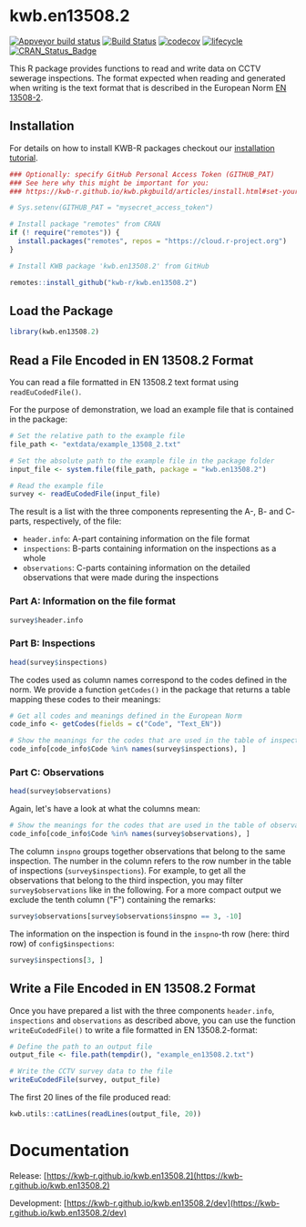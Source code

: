 # kwb.en13508.2

[![Appveyor build status](https://ci.appveyor.com/api/projects/status/i5xx4npr86rg783h/branch/master?svg=true)](https://ci.appveyor.com/project/KWB-R/kwb-en13508-2/branch/master)
[![Build Status](https://travis-ci.org/KWB-R/kwb.en13508.2.svg?branch=master)](https://travis-ci.org/KWB-R/kwb.en13508.2)
[![codecov](https://codecov.io/github/KWB-R/kwb.en13508.2/branch/master/graphs/badge.svg)](https://codecov.io/github/KWB-R/kwb.en13508.2)
[![lifecycle](https://img.shields.io/badge/lifecycle-stable-brightgreen.svg)](https://www.tidyverse.org/lifecycle/#stable)
[![CRAN_Status_Badge](http://www.r-pkg.org/badges/version/kwb.en13508.2)](http://cran.r-project.org/package=kwb.en13508.2)

This R package provides functions to read and write data on CCTV sewerage 
inspections. The format expected when reading and generated when writing is the 
text format that is described in the European Norm 
[EN 13508-2](http://www.dwa.de/dwa/shop/shop.nsf/Produktanzeige?openform&produktid=P-DWAA-8KTG5R).

## Installation

For details on how to install KWB-R packages checkout our [installation tutorial](https://kwb-r.github.io/kwb.pkgbuild/articles/install.html).

```r
### Optionally: specify GitHub Personal Access Token (GITHUB_PAT)
### See here why this might be important for you:
### https://kwb-r.github.io/kwb.pkgbuild/articles/install.html#set-your-github_pat

# Sys.setenv(GITHUB_PAT = "mysecret_access_token")

# Install package "remotes" from CRAN
if (! require("remotes")) {
  install.packages("remotes", repos = "https://cloud.r-project.org")
}

# Install KWB package 'kwb.en13508.2' from GitHub

remotes::install_github("kwb-r/kwb.en13508.2")
```

## Load the Package

```r
library(kwb.en13508.2)
```

## Read a File Encoded in EN 13508.2 Format

You can read a file formatted in EN 13508.2 text format using 
`readEuCodedFile()`. 

For the purpose of demonstration, we load an example file that is contained 
in the package:

```r
# Set the relative path to the example file
file_path <- "extdata/example_13508_2.txt"

# Set the absolute path to the example file in the package folder
input_file <- system.file(file_path, package = "kwb.en13508.2")

# Read the example file
survey <- readEuCodedFile(input_file)
```

The result is a list with the three components representing the A-, B- and C-
parts, respectively, of the file:

* `header.info`: A-part containing information on the file format
* `inspections`: B-parts containing information on the inspections as a whole
* `observations`: C-parts containing information on the detailed observations 
that were made during the inspections

### Part A: Information on the file format

```r
survey$header.info
```

### Part B: Inspections

```r
head(survey$inspections)
```

The codes used as column names correspond to the codes defined in the norm. 
We provide a function `getCodes()` in the package that returns a table mapping 
these codes to their meanings:

```r
# Get all codes and meanings defined in the European Norm
code_info <- getCodes(fields = c("Code", "Text_EN"))

# Show the meanings for the codes that are used in the table of inspections
code_info[code_info$Code %in% names(survey$inspections), ]
```


### Part C: Observations

```r
head(survey$observations)
```

Again, let's have a look at what the columns mean:

```r
# Show the meanings for the codes that are used in the table of observations
code_info[code_info$Code %in% names(survey$observations), ]
```

The column `inspno` groups together observations that belong to the same 
inspection. The number in the column refers to the row number in the table of 
inspections (`survey$inspections`). For example, to get all the observations 
that belong to the third inspection, you may filter `survey$observations` like 
in the following. For a more compact output we exclude the tenth column ("F")
containing the remarks:

```r
survey$observations[survey$observations$inspno == 3, -10]
```

The information on the inspection is found in the `inspno`-th row 
(here: third row) of `config$inspections`:

```r
survey$inspections[3, ]
```

## Write a File Encoded in EN 13508.2 Format

Once you have prepared a list with the three components `header.info`, 
`inspections` and `observations` as described above, you can use the function
`writeEuCodedFile()` to write a file formatted in EN 13508.2-format:

```r
# Define the path to an output file
output_file <- file.path(tempdir(), "example_en13508.2.txt")

# Write the CCTV survey data to the file
writeEuCodedFile(survey, output_file)
```
The first 20 lines of the file produced read:

```r
kwb.utils::catLines(readLines(output_file, 20))
```

# Documentation

Release: [https://kwb-r.github.io/kwb.en13508.2](https://kwb-r.github.io/kwb.en13508.2)

Development: [https://kwb-r.github.io/kwb.en13508.2/dev](https://kwb-r.github.io/kwb.en13508.2/dev)
